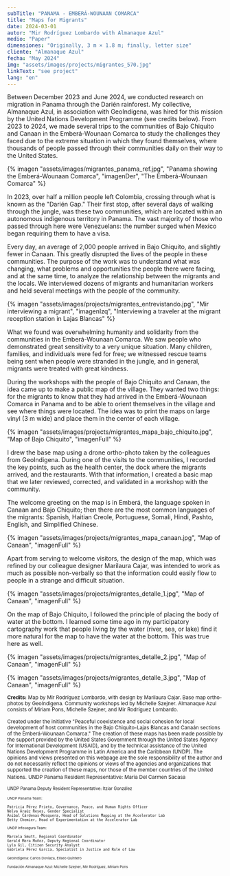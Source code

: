 ```yaml
---
subTitle: "PANAMA - EMBERÁ-WOUNAAN COMARCA"
title: "Maps for Migrants"
date: 2024-03-01
autor: "Mir Rodríguez Lombardo with Almanaque Azul"
medio: "Paper"
dimensiones: "Originally, 3 m × 1.8 m; finally, letter size"
cliente: "Almanaque Azul"
fecha: "May 2024"
img: "assets/images/projects/migrantes_570.jpg"
linkText: "see project"
lang: "en"
---
```


Between December 2023 and June 2024, we conducted research on migration in Panama through the Darién rainforest. My collective, Almanaque Azul, in association with GeoIndigena, was hired for this mission by the United Nations Development Programme (see credits below). From 2023 to 2024, we made several trips to the communities of Bajo Chiquito and Canaan in the Emberá-Wounaan Comarca to study the challenges they faced due to the extreme situation in which they found themselves, where thousands of people passed through their communities daily on their way to the United States.

{% imagen "assets/images/migrantes_panama_ref.jpg", "Panama showing the Emberá-Wounaan Comarca", "imagenDer", "The Emberá-Wounaan Comarca" %}

In 2023, over half a million people left Colombia, crossing through what is known as the "Darién Gap." Their first stop, after several days of walking through the jungle, was these two communities, which are located within an autonomous indigenous territory in Panama. The vast majority of those who passed through here were Venezuelans: the number surged when Mexico began requiring them to have a visa.

Every day, an average of 2,000 people arrived in Bajo Chiquito, and slightly fewer in Canaan. This greatly disrupted the lives of the people in these communities. The purpose of the work was to understand what was changing, what problems and opportunities the people there were facing, and at the same time, to analyze the relationship between the migrants and the locals. We interviewed dozens of migrants and humanitarian workers and held several meetings with the people of the community.

{% imagen "assets/images/projects/migrantes_entrevistando.jpg", "Mir interviewing a migrant", "imagenIzq", "Interviewing a traveler at the migrant reception station in Lajas Blancas" %}

What we found was overwhelming humanity and solidarity from the communities in the Emberá-Wounaan Comarca. We saw people who demonstrated great sensitivity to a very unique situation. Many children, families, and individuals were fed for free; we witnessed rescue teams being sent when people were stranded in the jungle, and in general, migrants were treated with great kindness.

During the workshops with the people of Bajo Chiquito and Canaan, the idea came up to make a public map of the village. They wanted two things: for the migrants to know that they had arrived in the Emberá-Wounaan Comarca in Panama and to be able to orient themselves in the village and see where things were located. The idea was to print the maps on large vinyl (3 m wide) and place them in the center of each village.

{% imagen "assets/images/projects/migrantes_mapa_bajo_chiquito.jpg", "Map of Bajo Chiquito", "imagenFull" %}

I drew the base map using a drone ortho-photo taken by the colleagues from GeoIndigena. During one of the visits to the communities, I recorded the key points, such as the health center, the dock where the migrants arrived, and the restaurants. With that information, I created a basic map that we later reviewed, corrected, and validated in a workshop with the community.

The welcome greeting on the map is in Emberá, the language spoken in Canaan and Bajo Chiquito; then there are the most common languages of the migrants: Spanish, Haitian Creole, Portuguese, Somali, Hindi, Pashto, English, and Simplified Chinese.

{% imagen "assets/images/projects/migrantes_mapa_canaan.jpg", "Map of Canaan", "imagenFull" %}

Apart from serving to welcome visitors, the design of the map, which was refined by our colleague designer Marilaura Cajar, was intended to work as much as possible non-verbally so that the information could easily flow to people in a strange and difficult situation.

{% imagen "assets/images/projects/migrantes_detalle_1.jpg", "Map of Canaan", "imagenFull" %}

On the map of Bajo Chiquito, I followed the principle of placing the body of water at the bottom. I learned some time ago in my participatory cartography work that people living by the water (river, sea, or lake) find it more natural for the map to have the water at the bottom. This was true here as well.

<div class="row"> <div class="col">

{% imagen "assets/images/projects/migrantes_detalle_2.jpg", "Map of Canaan", "imagenFull" %}

</div> <div class="col">

{% imagen "assets/images/projects/migrantes_detalle_3.jpg", "Map of Canaan", "imagenFull" %}

</div></div>

<small><strong>Credits:</strong> Map by Mir Rodríguez Lombardo, with design by Marilaura Cajar. Base map ortho-photos by GeoIndigena. Community workshops led by Michelle Szejner. Almanaque Azul consists of Miriam Pons, Michelle Szejner, and Mir Rodríguez Lombardo.</small>

<small>Created under the initiative "Peaceful coexistence and social cohesion for local development of host communities in the Bajo Chiquito-Lajas Blancas and Canaán sections of the Emberá-Wounaan Comarca." The creation of these maps has been made possible by the support provided by the United States Government through the United States Agency for International Development (USAID), and by the technical assistance of the United Nations Development Programme in Latin America and the Caribbean (UNDP). The opinions and views presented on this webpage are the sole responsibility of the author and do not necessarily reflect the opinions or views of the agencies and organizations that supported the creation of these maps, nor those of the member countries of the United Nations.</small>
<small> UNDP Panama Resident Representative: María Del Carmen Sacasa

<small>UNDP Panama Deputy Resident Representative: Itziar González

<small>UNDP Panama Team:</small>

    Patricia Pérez Prieto, Governance, Peace, and Human Rights Officer
    Nelva Araúz Reyes, Gender Specialist
    Anibal Cárdenas-Mosquera, Head of Solutions Mapping at the Accelerator Lab
    Betty Chemier, Head of Experimentation at the Accelerator Lab

<small>UNDP Infosegura Team:</small>

    Marcela Smutt, Regional Coordinator
    Gerald Mora Muñoz, Deputy Regional Coordinator
    Lyla Gil, Citizen Security Analyst
    Gabriela Pérez García, Specialist in Justice and Rule of Law

<small>GeoIndigena: Carlos Doviaza, Eliseo Quintero</small>

<small>Fundación Almanaque Azul: Michelle Szejner, Mir Rodríguez, Miriam Pons</small>
